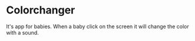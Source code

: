 # Colorchanger
It's app for babies. When a baby click on the screen it will change the color with a sound.
